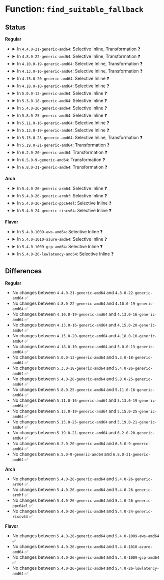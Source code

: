 # Function: <code>find_suitable_fallback</code>

## Status
<b>Regular</b>
<ul>
<li>
<details>
<summary>In <code>4.4.0-21-generic-amd64</code>: Selective Inline, Transformation ❓</summary>

```c
int find_suitable_fallback(struct free_area * area, unsigned int order, int migratetype, bool only_stealable, bool * can_steal)
```

```json
{
  "name": "find_suitable_fallback",
  "collision_type": "Unique Global",
  "inline_type": "Selective",
  "funcs": [
    {
      "addr": 18446744071580491328,
      "name": "find_suitable_fallback",
      "external": true,
      "loc": "mm/page_alloc.c:1610",
      "file": "mm/page_alloc.c",
      "inline": "not declared, inlined",
      "caller_inline": [],
      "caller_func": [
        "mm/compaction.c:compact_zone"
      ]
    }
  ],
  "symbols": [
    {
      "addr": 18446744071580491328,
      "name": "find_suitable_fallback.part.72",
      "section": ".text",
      "bind": "STB_LOCAL",
      "size": 107
    },
    {
      "addr": 18446744071580494688,
      "name": "find_suitable_fallback",
      "section": ".text",
      "bind": "STB_GLOBAL",
      "size": 36
    }
  ]
}
```
</details>
</li>
<li>
<details>
<summary>In <code>4.8.0-22-generic-amd64</code>: Selective Inline, Transformation ❓</summary>

```c
int find_suitable_fallback(struct free_area * area, unsigned int order, int migratetype, bool only_stealable, bool * can_steal)
```

```json
{
  "name": "find_suitable_fallback",
  "collision_type": "Unique Global",
  "inline_type": "Selective",
  "funcs": [
    {
      "addr": 18446744071580583470,
      "name": "find_suitable_fallback",
      "external": true,
      "loc": "mm/page_alloc.c:1969",
      "file": "mm/page_alloc.c",
      "inline": "not declared, inlined",
      "caller_inline": [
        "mm/page_alloc.c:__rmqueue"
      ],
      "caller_func": [
        "mm/page_alloc.c:__rmqueue",
        "mm/compaction.c:compact_zone"
      ]
    }
  ],
  "symbols": [
    {
      "addr": 18446744071580576000,
      "name": "find_suitable_fallback.part.78",
      "section": ".text",
      "bind": "STB_LOCAL",
      "size": 117
    },
    {
      "addr": 18446744071580584384,
      "name": "find_suitable_fallback",
      "section": ".text",
      "bind": "STB_GLOBAL",
      "size": 36
    }
  ]
}
```
</details>
</li>
<li>
<details>
<summary>In <code>4.10.0-19-generic-amd64</code>: Selective Inline, Transformation ❓</summary>

```c
int find_suitable_fallback(struct free_area * area, unsigned int order, int migratetype, bool only_stealable, bool * can_steal)
```

```json
{
  "name": "find_suitable_fallback",
  "collision_type": "Unique Global",
  "inline_type": "Selective",
  "funcs": [
    {
      "addr": 18446744071580650222,
      "name": "find_suitable_fallback",
      "external": true,
      "loc": "mm/page_alloc.c:1988",
      "file": "mm/page_alloc.c",
      "inline": "not declared, inlined",
      "caller_inline": [
        "mm/page_alloc.c:__rmqueue"
      ],
      "caller_func": [
        "mm/page_alloc.c:__rmqueue",
        "mm/compaction.c:compact_zone"
      ]
    }
  ],
  "symbols": [
    {
      "addr": 18446744071580642368,
      "name": "find_suitable_fallback.part.79",
      "section": ".text",
      "bind": "STB_LOCAL",
      "size": 117
    },
    {
      "addr": 18446744071580651360,
      "name": "find_suitable_fallback",
      "section": ".text",
      "bind": "STB_GLOBAL",
      "size": 36
    }
  ]
}
```
</details>
</li>
<li>
<details>
<summary>In <code>4.13.0-16-generic-amd64</code>: Selective Inline, Transformation ❓</summary>

```c
int find_suitable_fallback(struct free_area * area, unsigned int order, int migratetype, bool only_stealable, bool * can_steal)
```

```json
{
  "name": "find_suitable_fallback",
  "collision_type": "Unique Global",
  "inline_type": "Selective",
  "funcs": [
    {
      "addr": 18446744071580682516,
      "name": "find_suitable_fallback",
      "external": true,
      "loc": "mm/page_alloc.c:2058",
      "file": "mm/page_alloc.c",
      "inline": "not declared, inlined",
      "caller_inline": [
        "mm/page_alloc.c:__rmqueue",
        "mm/page_alloc.c:__rmqueue"
      ],
      "caller_func": [
        "mm/page_alloc.c:__rmqueue",
        "mm/page_alloc.c:__rmqueue",
        "mm/compaction.c:compact_zone"
      ]
    }
  ],
  "symbols": [
    {
      "addr": 18446744071580674944,
      "name": "find_suitable_fallback.part.84",
      "section": ".text",
      "bind": "STB_LOCAL",
      "size": 120
    },
    {
      "addr": 18446744071580683856,
      "name": "find_suitable_fallback",
      "section": ".text",
      "bind": "STB_GLOBAL",
      "size": 36
    }
  ]
}
```
</details>
</li>
<li>
<details>
<summary>In <code>4.15.0-20-generic-amd64</code>: Selective Inline ❓</summary>

```c
int find_suitable_fallback(struct free_area * area, unsigned int order, int migratetype, bool only_stealable, bool * can_steal)
```

```json
{
  "name": "find_suitable_fallback",
  "collision_type": "Unique Global",
  "inline_type": "Selective",
  "funcs": [
    {
      "addr": 18446744071580767248,
      "name": "find_suitable_fallback",
      "external": true,
      "loc": "mm/page_alloc.c:2096",
      "file": "mm/page_alloc.c",
      "inline": "not declared, inlined",
      "caller_inline": [],
      "caller_func": [
        "mm/page_alloc.c:get_page_from_freelist",
        "mm/page_alloc.c:get_page_from_freelist",
        "mm/page_alloc.c:get_page_from_freelist",
        "mm/page_alloc.c:get_page_from_freelist",
        "mm/compaction.c:compact_zone"
      ]
    }
  ],
  "symbols": [
    {
      "addr": 18446744071580767248,
      "name": "find_suitable_fallback",
      "section": ".text",
      "bind": "STB_GLOBAL",
      "size": 125
    }
  ]
}
```
</details>
</li>
<li>
<details>
<summary>In <code>4.18.0-10-generic-amd64</code>: Selective Inline ❓</summary>

```c
int find_suitable_fallback(struct free_area * area, unsigned int order, int migratetype, bool only_stealable, bool * can_steal)
```

```json
{
  "name": "find_suitable_fallback",
  "collision_type": "Unique Global",
  "inline_type": "Selective",
  "funcs": [
    {
      "addr": 18446744071580903552,
      "name": "find_suitable_fallback",
      "external": true,
      "loc": "mm/page_alloc.c:2205",
      "file": "mm/page_alloc.c",
      "inline": "not declared, inlined",
      "caller_inline": [],
      "caller_func": [
        "mm/page_alloc.c:get_page_from_freelist",
        "mm/page_alloc.c:get_page_from_freelist",
        "mm/page_alloc.c:get_page_from_freelist",
        "mm/page_alloc.c:get_page_from_freelist",
        "mm/compaction.c:compact_zone"
      ]
    }
  ],
  "symbols": [
    {
      "addr": 18446744071580903552,
      "name": "find_suitable_fallback",
      "section": ".text",
      "bind": "STB_GLOBAL",
      "size": 122
    }
  ]
}
```
</details>
</li>
<li>
<details>
<summary>In <code>5.0.0-13-generic-amd64</code>: Selective Inline ❓</summary>

```c
int find_suitable_fallback(struct free_area * area, unsigned int order, int migratetype, bool only_stealable, bool * can_steal)
```

```json
{
  "name": "find_suitable_fallback",
  "collision_type": "Unique Global",
  "inline_type": "Selective",
  "funcs": [
    {
      "addr": 18446744071580978160,
      "name": "find_suitable_fallback",
      "external": true,
      "loc": "mm/page_alloc.c:2284",
      "file": "mm/page_alloc.c",
      "inline": "not declared, inlined",
      "caller_inline": [],
      "caller_func": [
        "mm/page_alloc.c:get_page_from_freelist",
        "mm/page_alloc.c:get_page_from_freelist",
        "mm/page_alloc.c:get_page_from_freelist",
        "mm/page_alloc.c:get_page_from_freelist",
        "mm/compaction.c:compact_zone"
      ]
    }
  ],
  "symbols": [
    {
      "addr": 18446744071580978160,
      "name": "find_suitable_fallback",
      "section": ".text",
      "bind": "STB_GLOBAL",
      "size": 122
    }
  ]
}
```
</details>
</li>
<li>
<details>
<summary>In <code>5.3.0-18-generic-amd64</code>: Selective Inline ❓</summary>

```c
int find_suitable_fallback(struct free_area * area, unsigned int order, int migratetype, bool only_stealable, bool * can_steal)
```

```json
{
  "name": "find_suitable_fallback",
  "collision_type": "Unique Global",
  "inline_type": "Selective",
  "funcs": [
    {
      "addr": 18446744071581397040,
      "name": "find_suitable_fallback",
      "external": true,
      "loc": "mm/page_alloc.c:2463",
      "file": "mm/page_alloc.c",
      "inline": "not declared, inlined",
      "caller_inline": [],
      "caller_func": [
        "mm/compaction.c:compact_zone",
        "mm/page_alloc.c:rmqueue",
        "mm/page_alloc.c:rmqueue",
        "mm/page_alloc.c:rmqueue",
        "mm/page_alloc.c:rmqueue"
      ]
    }
  ],
  "symbols": [
    {
      "addr": 18446744071581397040,
      "name": "find_suitable_fallback",
      "section": ".text",
      "bind": "STB_GLOBAL",
      "size": 140
    }
  ]
}
```
</details>
</li>
<li>
<details>
<summary>In <code>5.4.0-26-generic-amd64</code>: Selective Inline ❓</summary>

```c
int find_suitable_fallback(struct free_area * area, unsigned int order, int migratetype, bool only_stealable, bool * can_steal)
```

```json
{
  "name": "find_suitable_fallback",
  "collision_type": "Unique Global",
  "inline_type": "Selective",
  "funcs": [
    {
      "addr": 18446744071581458032,
      "name": "find_suitable_fallback",
      "external": true,
      "loc": "mm/page_alloc.c:2454",
      "file": "mm/page_alloc.c",
      "inline": "not declared, inlined",
      "caller_inline": [],
      "caller_func": [
        "mm/compaction.c:compact_zone",
        "mm/page_alloc.c:rmqueue",
        "mm/page_alloc.c:rmqueue",
        "mm/page_alloc.c:rmqueue",
        "mm/page_alloc.c:rmqueue"
      ]
    }
  ],
  "symbols": [
    {
      "addr": 18446744071581458032,
      "name": "find_suitable_fallback",
      "section": ".text",
      "bind": "STB_GLOBAL",
      "size": 140
    }
  ]
}
```
</details>
</li>
<li>
<details>
<summary>In <code>5.8.0-25-generic-amd64</code>: Selective Inline ❓</summary>

```c
int find_suitable_fallback(struct free_area * area, unsigned int order, int migratetype, bool only_stealable, bool * can_steal)
```

```json
{
  "name": "find_suitable_fallback",
  "collision_type": "Unique Global",
  "inline_type": "Selective",
  "funcs": [
    {
      "addr": 18446744071581663632,
      "name": "find_suitable_fallback",
      "external": true,
      "loc": "mm/page_alloc.c:2532",
      "file": "mm/page_alloc.c",
      "inline": "not declared, inlined",
      "caller_inline": [],
      "caller_func": [
        "mm/compaction.c:compact_finished",
        "mm/page_alloc.c:rmqueue",
        "mm/page_alloc.c:rmqueue"
      ]
    }
  ],
  "symbols": [
    {
      "addr": 18446744071581663632,
      "name": "find_suitable_fallback",
      "section": ".text",
      "bind": "STB_GLOBAL",
      "size": 160
    }
  ]
}
```
</details>
</li>
<li>
<details>
<summary>In <code>5.11.0-16-generic-amd64</code>: Selective Inline ❓</summary>

```c
int find_suitable_fallback(struct free_area * area, unsigned int order, int migratetype, bool only_stealable, bool * can_steal)
```

```json
{
  "name": "find_suitable_fallback",
  "collision_type": "Unique Global",
  "inline_type": "Selective",
  "funcs": [
    {
      "addr": 18446744071581711872,
      "name": "find_suitable_fallback",
      "external": true,
      "loc": "mm/page_alloc.c:2611",
      "file": "mm/page_alloc.c",
      "inline": "not declared, inlined",
      "caller_inline": [],
      "caller_func": [
        "mm/compaction.c:__compact_finished",
        "mm/page_alloc.c:rmqueue",
        "mm/page_alloc.c:rmqueue"
      ]
    }
  ],
  "symbols": [
    {
      "addr": 18446744071581711872,
      "name": "find_suitable_fallback",
      "section": ".text",
      "bind": "STB_GLOBAL",
      "size": 164
    }
  ]
}
```
</details>
</li>
<li>
<details>
<summary>In <code>5.13.0-19-generic-amd64</code>: Selective Inline ❓</summary>

```c
int find_suitable_fallback(struct free_area * area, unsigned int order, int migratetype, bool only_stealable, bool * can_steal)
```

```json
{
  "name": "find_suitable_fallback",
  "collision_type": "Unique Global",
  "inline_type": "Selective",
  "funcs": [
    {
      "addr": 18446744071581732176,
      "name": "find_suitable_fallback",
      "external": true,
      "loc": "mm/page_alloc.c:2660",
      "file": "mm/page_alloc.c",
      "inline": "not declared, inlined",
      "caller_inline": [],
      "caller_func": [
        "mm/compaction.c:__compact_finished",
        "mm/page_alloc.c:rmqueue",
        "mm/page_alloc.c:rmqueue"
      ]
    }
  ],
  "symbols": [
    {
      "addr": 18446744071581732176,
      "name": "find_suitable_fallback",
      "section": ".text",
      "bind": "STB_GLOBAL",
      "size": 160
    }
  ]
}
```
</details>
</li>
<li>
<details>
<summary>In <code>5.15.0-25-generic-amd64</code>: Selective Inline, Transformation ❓</summary>

```c
int find_suitable_fallback(struct free_area * area, unsigned int order, int migratetype, bool only_stealable, bool * can_steal)
```

```json
{
  "name": "find_suitable_fallback",
  "collision_type": "Unique Global",
  "inline_type": "Selective",
  "funcs": [
    {
      "addr": 18446744071582006566,
      "name": "find_suitable_fallback",
      "external": true,
      "loc": "mm/page_alloc.c:2733",
      "file": "mm/page_alloc.c",
      "inline": "not declared, inlined",
      "caller_inline": [],
      "caller_func": [
        "mm/compaction.c:__compact_finished",
        "mm/page_alloc.c:rmqueue",
        "mm/page_alloc.c:rmqueue",
        "mm/page_alloc.c:rmqueue_bulk",
        "mm/page_alloc.c:rmqueue_bulk"
      ]
    }
  ],
  "symbols": [
    {
      "addr": 18446744071592203575,
      "name": "find_suitable_fallback.cold",
      "section": ".text",
      "bind": "STB_LOCAL",
      "size": 57
    },
    {
      "addr": 18446744071582006512,
      "name": "find_suitable_fallback",
      "section": ".text",
      "bind": "STB_GLOBAL",
      "size": 438
    }
  ]
}
```
</details>
</li>
<li>
<details>
<summary>In <code>5.19.0-21-generic-amd64</code>: Transformation ❓</summary>

```c
int find_suitable_fallback(struct free_area * area, unsigned int order, int migratetype, bool only_stealable, bool * can_steal)
```

```json
{
  "name": "find_suitable_fallback",
  "collision_type": "Unique Global",
  "inline_type": "No",
  "funcs": [
    {
      "addr": 0,
      "name": "find_suitable_fallback",
      "external": true,
      "loc": "mm/page_alloc.c:2758",
      "file": "mm/page_alloc.c",
      "inline": "seen, unknown",
      "caller_inline": [],
      "caller_func": [
        "mm/compaction.c:__compact_finished",
        "mm/page_alloc.c:rmqueue",
        "mm/page_alloc.c:rmqueue",
        "mm/page_alloc.c:rmqueue_bulk",
        "mm/page_alloc.c:rmqueue_bulk"
      ]
    }
  ],
  "symbols": [
    {
      "addr": 18446744071593981236,
      "name": "find_suitable_fallback.cold",
      "section": ".text",
      "bind": "STB_LOCAL",
      "size": 57
    },
    {
      "addr": 18446744071582432720,
      "name": "find_suitable_fallback",
      "section": ".text",
      "bind": "STB_GLOBAL",
      "size": 474
    }
  ]
}
```
</details>
</li>
<li>
<details>
<summary>In <code>6.2.0-20-generic-amd64</code>: Transformation ❓</summary>

```c
int find_suitable_fallback(struct free_area * area, unsigned int order, int migratetype, bool only_stealable, bool * can_steal)
```

```json
{
  "name": "find_suitable_fallback",
  "collision_type": "Unique Global",
  "inline_type": "No",
  "funcs": [
    {
      "addr": 0,
      "name": "find_suitable_fallback",
      "external": true,
      "loc": "mm/page_alloc.c:2837",
      "file": "mm/page_alloc.c",
      "inline": "seen, unknown",
      "caller_inline": [],
      "caller_func": [
        "mm/compaction.c:__compact_finished",
        "mm/page_alloc.c:rmqueue",
        "mm/page_alloc.c:rmqueue",
        "mm/page_alloc.c:rmqueue_bulk",
        "mm/page_alloc.c:rmqueue_bulk"
      ]
    }
  ],
  "symbols": [
    {
      "addr": 18446744071596036847,
      "name": "find_suitable_fallback.cold",
      "section": ".text",
      "bind": "STB_LOCAL",
      "size": 57
    },
    {
      "addr": 18446744071582941488,
      "name": "find_suitable_fallback",
      "section": ".text",
      "bind": "STB_GLOBAL",
      "size": 474
    }
  ]
}
```
</details>
</li>
<li>
<details>
<summary>In <code>6.5.0-9-generic-amd64</code>: Transformation ❓</summary>

```c
int find_suitable_fallback(struct free_area * area, unsigned int order, int migratetype, bool only_stealable, bool * can_steal)
```

```json
{
  "name": "find_suitable_fallback",
  "collision_type": "Unique Global",
  "inline_type": "No",
  "funcs": [
    {
      "addr": 0,
      "name": "find_suitable_fallback",
      "external": true,
      "loc": "mm/page_alloc.c:1883",
      "file": "mm/page_alloc.c",
      "inline": "seen, unknown",
      "caller_inline": [],
      "caller_func": [
        "mm/compaction.c:__compact_finished",
        "mm/page_alloc.c:rmqueue",
        "mm/page_alloc.c:rmqueue",
        "mm/page_alloc.c:rmqueue_bulk",
        "mm/page_alloc.c:rmqueue_bulk"
      ]
    }
  ],
  "symbols": [
    {
      "addr": 18446744071596559050,
      "name": "find_suitable_fallback.cold",
      "section": ".text",
      "bind": "STB_LOCAL",
      "size": 57
    },
    {
      "addr": 18446744071583158800,
      "name": "find_suitable_fallback",
      "section": ".text",
      "bind": "STB_GLOBAL",
      "size": 355
    }
  ]
}
```
</details>
</li>
<li>
<details>
<summary>In <code>6.8.0-31-generic-amd64</code>: Transformation ❓</summary>

```c
int find_suitable_fallback(struct free_area * area, unsigned int order, int migratetype, bool only_stealable, bool * can_steal)
```

```json
{
  "name": "find_suitable_fallback",
  "collision_type": "Unique Global",
  "inline_type": "No",
  "funcs": [
    {
      "addr": 0,
      "name": "find_suitable_fallback",
      "external": true,
      "loc": "mm/page_alloc.c:1845",
      "file": "mm/page_alloc.c",
      "inline": "seen, unknown",
      "caller_inline": [],
      "caller_func": [
        "mm/compaction.c:__compact_finished",
        "mm/page_alloc.c:rmqueue",
        "mm/page_alloc.c:rmqueue",
        "mm/page_alloc.c:rmqueue_bulk",
        "mm/page_alloc.c:rmqueue_bulk"
      ]
    }
  ],
  "symbols": [
    {
      "addr": 18446744071597463397,
      "name": "find_suitable_fallback.cold",
      "section": ".text",
      "bind": "STB_LOCAL",
      "size": 57
    },
    {
      "addr": 18446744071583341744,
      "name": "find_suitable_fallback",
      "section": ".text",
      "bind": "STB_GLOBAL",
      "size": 355
    }
  ]
}
```
</details>
</li>
</ul>
<b>Arch</b>
<ul>
<li>
<details>
<summary>In <code>5.4.0-26-generic-arm64</code>: Selective Inline ❓</summary>

```c
int find_suitable_fallback(struct free_area * area, unsigned int order, int migratetype, bool only_stealable, bool * can_steal)
```

```json
{
  "name": "find_suitable_fallback",
  "collision_type": "Unique Global",
  "inline_type": "Selective",
  "funcs": [
    {
      "addr": 18446603336492865648,
      "name": "find_suitable_fallback",
      "external": true,
      "loc": "mm/page_alloc.c:2454",
      "file": "mm/page_alloc.c",
      "inline": "not declared, inlined",
      "caller_inline": [],
      "caller_func": [
        "mm/compaction.c:compact_zone",
        "mm/page_alloc.c:rmqueue",
        "mm/page_alloc.c:rmqueue",
        "mm/page_alloc.c:rmqueue",
        "mm/page_alloc.c:rmqueue"
      ]
    }
  ],
  "symbols": [
    {
      "addr": 18446603336492865648,
      "name": "find_suitable_fallback",
      "section": ".text",
      "bind": "STB_GLOBAL",
      "size": 208
    }
  ]
}
```
</details>
</li>
<li>
<details>
<summary>In <code>5.4.0-26-generic-armhf</code>: Selective Inline ❓</summary>

```c
int find_suitable_fallback(struct free_area * area, unsigned int order, int migratetype, bool only_stealable, bool * can_steal)
```

```json
{
  "name": "find_suitable_fallback",
  "collision_type": "Unique Global",
  "inline_type": "Selective",
  "funcs": [
    {
      "addr": 3226665160,
      "name": "find_suitable_fallback",
      "external": true,
      "loc": "mm/page_alloc.c:2454",
      "file": "mm/page_alloc.c",
      "inline": "not declared, inlined",
      "caller_inline": [],
      "caller_func": [
        "mm/compaction.c:compact_zone",
        "mm/page_alloc.c:rmqueue",
        "mm/page_alloc.c:rmqueue"
      ]
    }
  ],
  "symbols": [
    {
      "addr": 3226665160,
      "name": "find_suitable_fallback",
      "section": ".text",
      "bind": "STB_GLOBAL",
      "size": 192
    }
  ]
}
```
</details>
</li>
<li>
<details>
<summary>In <code>5.4.0-26-generic-ppc64el</code>: Selective Inline ❓</summary>

```c
int find_suitable_fallback(struct free_area * area, unsigned int order, int migratetype, bool only_stealable, bool * can_steal)
```

```json
{
  "name": "find_suitable_fallback",
  "collision_type": "Unique Global",
  "inline_type": "Selective",
  "funcs": [
    {
      "addr": 13835058055286257728,
      "name": "find_suitable_fallback",
      "external": true,
      "loc": "mm/page_alloc.c:2454",
      "file": "mm/page_alloc.c",
      "inline": "not declared, inlined",
      "caller_inline": [],
      "caller_func": [
        "mm/compaction.c:compact_zone",
        "mm/page_alloc.c:rmqueue",
        "mm/page_alloc.c:rmqueue",
        "mm/page_alloc.c:rmqueue",
        "mm/page_alloc.c:rmqueue"
      ]
    }
  ],
  "symbols": [
    {
      "addr": 13835058055286257728,
      "name": "find_suitable_fallback",
      "section": ".text",
      "bind": "STB_GLOBAL",
      "size": 248
    }
  ]
}
```
</details>
</li>
<li>
<details>
<summary>In <code>5.4.0-24-generic-riscv64</code>: Selective Inline ❓</summary>

```c
int find_suitable_fallback(struct free_area * area, unsigned int order, int migratetype, bool only_stealable, bool * can_steal)
```

```json
{
  "name": "find_suitable_fallback",
  "collision_type": "Unique Global",
  "inline_type": "Selective",
  "funcs": [
    {
      "addr": 18446743936272810290,
      "name": "find_suitable_fallback",
      "external": true,
      "loc": "mm/page_alloc.c:2454",
      "file": "mm/page_alloc.c",
      "inline": "not declared, inlined",
      "caller_inline": [],
      "caller_func": [
        "mm/compaction.c:compact_zone"
      ]
    }
  ],
  "symbols": [
    {
      "addr": 18446743936272810290,
      "name": "find_suitable_fallback",
      "section": ".text",
      "bind": "STB_GLOBAL",
      "size": 158
    }
  ]
}
```
</details>
</li>
</ul>
<b>Flavor</b>
<ul>
<li>
<details>
<summary>In <code>5.4.0-1009-aws-amd64</code>: Selective Inline ❓</summary>

```c
int find_suitable_fallback(struct free_area * area, unsigned int order, int migratetype, bool only_stealable, bool * can_steal)
```

```json
{
  "name": "find_suitable_fallback",
  "collision_type": "Unique Global",
  "inline_type": "Selective",
  "funcs": [
    {
      "addr": 18446744071581426880,
      "name": "find_suitable_fallback",
      "external": true,
      "loc": "mm/page_alloc.c:2454",
      "file": "mm/page_alloc.c",
      "inline": "not declared, inlined",
      "caller_inline": [],
      "caller_func": [
        "mm/compaction.c:compact_zone",
        "mm/page_alloc.c:rmqueue",
        "mm/page_alloc.c:rmqueue",
        "mm/page_alloc.c:rmqueue",
        "mm/page_alloc.c:rmqueue"
      ]
    }
  ],
  "symbols": [
    {
      "addr": 18446744071581426880,
      "name": "find_suitable_fallback",
      "section": ".text",
      "bind": "STB_GLOBAL",
      "size": 140
    }
  ]
}
```
</details>
</li>
<li>
<details>
<summary>In <code>5.4.0-1010-azure-amd64</code>: Selective Inline ❓</summary>

```c
int find_suitable_fallback(struct free_area * area, unsigned int order, int migratetype, bool only_stealable, bool * can_steal)
```

```json
{
  "name": "find_suitable_fallback",
  "collision_type": "Unique Global",
  "inline_type": "Selective",
  "funcs": [
    {
      "addr": 18446744071581369360,
      "name": "find_suitable_fallback",
      "external": true,
      "loc": "mm/page_alloc.c:2454",
      "file": "mm/page_alloc.c",
      "inline": "not declared, inlined",
      "caller_inline": [],
      "caller_func": [
        "mm/compaction.c:compact_zone",
        "mm/page_alloc.c:rmqueue",
        "mm/page_alloc.c:rmqueue",
        "mm/page_alloc.c:rmqueue",
        "mm/page_alloc.c:rmqueue"
      ]
    }
  ],
  "symbols": [
    {
      "addr": 18446744071581369360,
      "name": "find_suitable_fallback",
      "section": ".text",
      "bind": "STB_GLOBAL",
      "size": 140
    }
  ]
}
```
</details>
</li>
<li>
<details>
<summary>In <code>5.4.0-1009-gcp-amd64</code>: Selective Inline ❓</summary>

```c
int find_suitable_fallback(struct free_area * area, unsigned int order, int migratetype, bool only_stealable, bool * can_steal)
```

```json
{
  "name": "find_suitable_fallback",
  "collision_type": "Unique Global",
  "inline_type": "Selective",
  "funcs": [
    {
      "addr": 18446744071581418080,
      "name": "find_suitable_fallback",
      "external": true,
      "loc": "mm/page_alloc.c:2454",
      "file": "mm/page_alloc.c",
      "inline": "not declared, inlined",
      "caller_inline": [],
      "caller_func": [
        "mm/compaction.c:compact_zone",
        "mm/page_alloc.c:rmqueue",
        "mm/page_alloc.c:rmqueue",
        "mm/page_alloc.c:rmqueue",
        "mm/page_alloc.c:rmqueue"
      ]
    }
  ],
  "symbols": [
    {
      "addr": 18446744071581418080,
      "name": "find_suitable_fallback",
      "section": ".text",
      "bind": "STB_GLOBAL",
      "size": 140
    }
  ]
}
```
</details>
</li>
<li>
<details>
<summary>In <code>5.4.0-26-lowlatency-amd64</code>: Selective Inline ❓</summary>

```c
int find_suitable_fallback(struct free_area * area, unsigned int order, int migratetype, bool only_stealable, bool * can_steal)
```

```json
{
  "name": "find_suitable_fallback",
  "collision_type": "Unique Global",
  "inline_type": "Selective",
  "funcs": [
    {
      "addr": 18446744071581482336,
      "name": "find_suitable_fallback",
      "external": true,
      "loc": "mm/page_alloc.c:2454",
      "file": "mm/page_alloc.c",
      "inline": "not declared, inlined",
      "caller_inline": [],
      "caller_func": [
        "mm/compaction.c:compact_zone",
        "mm/page_alloc.c:rmqueue",
        "mm/page_alloc.c:rmqueue"
      ]
    }
  ],
  "symbols": [
    {
      "addr": 18446744071581482336,
      "name": "find_suitable_fallback",
      "section": ".text",
      "bind": "STB_GLOBAL",
      "size": 140
    }
  ]
}
```
</details>
</li>
</ul>

## Differences
<b>Regular</b>
<ul>
<li>
No changes between <code>4.4.0-21-generic-amd64</code> and <code>4.8.0-22-generic-amd64</code> ✅
</li>
<li>
No changes between <code>4.8.0-22-generic-amd64</code> and <code>4.10.0-19-generic-amd64</code> ✅
</li>
<li>
No changes between <code>4.10.0-19-generic-amd64</code> and <code>4.13.0-16-generic-amd64</code> ✅
</li>
<li>
No changes between <code>4.13.0-16-generic-amd64</code> and <code>4.15.0-20-generic-amd64</code> ✅
</li>
<li>
No changes between <code>4.15.0-20-generic-amd64</code> and <code>4.18.0-10-generic-amd64</code> ✅
</li>
<li>
No changes between <code>4.18.0-10-generic-amd64</code> and <code>5.0.0-13-generic-amd64</code> ✅
</li>
<li>
No changes between <code>5.0.0-13-generic-amd64</code> and <code>5.3.0-18-generic-amd64</code> ✅
</li>
<li>
No changes between <code>5.3.0-18-generic-amd64</code> and <code>5.4.0-26-generic-amd64</code> ✅
</li>
<li>
No changes between <code>5.4.0-26-generic-amd64</code> and <code>5.8.0-25-generic-amd64</code> ✅
</li>
<li>
No changes between <code>5.8.0-25-generic-amd64</code> and <code>5.11.0-16-generic-amd64</code> ✅
</li>
<li>
No changes between <code>5.11.0-16-generic-amd64</code> and <code>5.13.0-19-generic-amd64</code> ✅
</li>
<li>
No changes between <code>5.13.0-19-generic-amd64</code> and <code>5.15.0-25-generic-amd64</code> ✅
</li>
<li>
No changes between <code>5.15.0-25-generic-amd64</code> and <code>5.19.0-21-generic-amd64</code> ✅
</li>
<li>
No changes between <code>5.19.0-21-generic-amd64</code> and <code>6.2.0-20-generic-amd64</code> ✅
</li>
<li>
No changes between <code>6.2.0-20-generic-amd64</code> and <code>6.5.0-9-generic-amd64</code> ✅
</li>
<li>
No changes between <code>6.5.0-9-generic-amd64</code> and <code>6.8.0-31-generic-amd64</code> ✅
</li>
</ul>
<b>Arch</b>
<ul>
<li>
No changes between <code>5.4.0-26-generic-amd64</code> and <code>5.4.0-26-generic-arm64</code> ✅
</li>
<li>
No changes between <code>5.4.0-26-generic-amd64</code> and <code>5.4.0-26-generic-armhf</code> ✅
</li>
<li>
No changes between <code>5.4.0-26-generic-amd64</code> and <code>5.4.0-26-generic-ppc64el</code> ✅
</li>
<li>
No changes between <code>5.4.0-26-generic-amd64</code> and <code>5.4.0-24-generic-riscv64</code> ✅
</li>
</ul>
<b>Flavor</b>
<ul>
<li>
No changes between <code>5.4.0-26-generic-amd64</code> and <code>5.4.0-1009-aws-amd64</code> ✅
</li>
<li>
No changes between <code>5.4.0-26-generic-amd64</code> and <code>5.4.0-1010-azure-amd64</code> ✅
</li>
<li>
No changes between <code>5.4.0-26-generic-amd64</code> and <code>5.4.0-1009-gcp-amd64</code> ✅
</li>
<li>
No changes between <code>5.4.0-26-generic-amd64</code> and <code>5.4.0-26-lowlatency-amd64</code> ✅
</li>
</ul>
